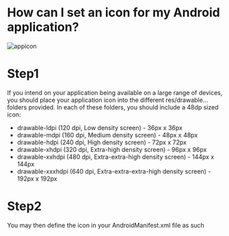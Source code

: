 # How can I set an icon for my Android application?

![appicon](https://user-images.githubusercontent.com/51777024/86588600-a19caf80-bfa9-11ea-8ded-83cc017d955d.jpg)

# Step1
If you intend on your application being available on a large range of devices, you should place your application icon into the different res/drawable... folders provided. In each of these folders, you should include a 48dp sized icon:
* drawable-ldpi (120 dpi, Low density screen) - 36px x 36px
* drawable-mdpi (160 dpi, Medium density screen) - 48px x 48px
* drawable-hdpi (240 dpi, High density screen) - 72px x 72px
* drawable-xhdpi (320 dpi, Extra-high density screen) - 96px x 96px
* drawable-xxhdpi (480 dpi, Extra-extra-high density screen) - 144px x 144px
* drawable-xxxhdpi (640 dpi, Extra-extra-extra-high density screen) - 192px x 192px
# Step2
You may then define the icon in your AndroidManifest.xml file as such
